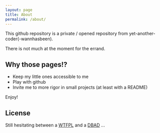 ```yaml
---
layout: page
title: About
permalink: /about/
---
```

This github repository is a private / opened repository from yet-another-coder(-wannhasbeen).

There is not much at the moment for the errand.

## Why those pages!?

  * Keep my little ones accessible to me
  * Play with github
  * Invite me to more rigor in small projects (at least with a README)

Enjoy!

## License

Still hesitating between a [WTFPL](<http://www.wtfpl.net/> "DO WHAT THE FUCK YOU WANT TO PUBLIC LICENSE") and a [DBAD](<https://dbad-license.org/> "DON'T BE A DICK PUBLIC LICENSE") ...
